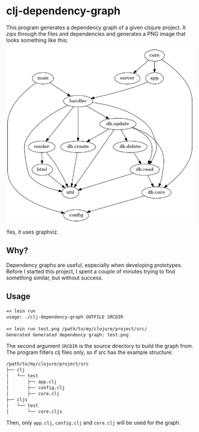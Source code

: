 # clj-dependency-graph

This program generates a dependency graph of a given clojure project. It zips
through the files and dependencies and generates a PNG image that looks
something like this:

![example-1](example-images/example-1.png)

Yes, it uses graphviz.

## Why?

Dependency graphs are useful, especially when developing prototypes. Before I
started this project, I spent a couple of minutes trying to find something
similar, but without success.

## Usage

```
=> lein run
usage: ./clj-dependency-graph OUTFILE SRCDIR

=> lein run test.png /path/to/my/clojure/project/src/
Generated Generated dependency graph: test.png
```

The second argument `SRCDIR` is the source directory to build the graph
from. The program filters clj files only, so if src has the example structure:

```
/path/to/my/clojure/project/src
├── clj
│   └── test
│       ├── app.clj
│       ├── config.clj
│       ├── core.clj
├── cljs
│   └── test
│       └── core.cljs

```

Then, only `app.clj`, `config.clj` and `core.clj` will be used for the graph.
